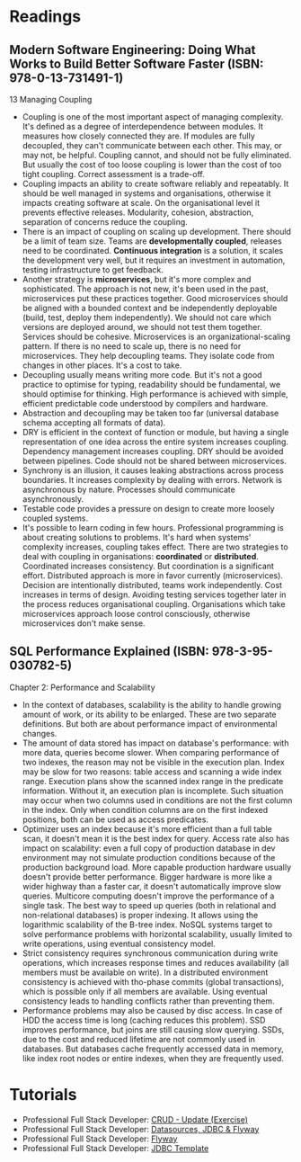 # Readings

## Modern Software Engineering: Doing What Works to Build Better Software Faster (ISBN: 978-0-13-731491-1)

13 Managing Coupling

- Coupling is one of the most important aspect of managing complexity. It's defined as a degree of interdependence
  between modules. It measures how closely connected they are. If modules are fully decoupled, they can't communicate
  between each other. This may, or may not, be helpful. Coupling cannot, and should not be fully eliminated. But usually
  the cost of too loose coupling is lower than the cost of too tight coupling. Correct assessment is a trade-off.
- Coupling impacts an ability to create software reliably and repeatably. It should be well managed in systems and
  organisations, otherwise it impacts creating software at scale. On the organisational level it prevents effective
  releases. Modularity, cohesion, abstraction, separation of concerns reduce the coupling.
- There is an impact of coupling on scaling up development. There should be a limit of team size. Teams are
  __developmentally coupled__, releases need to be coordinated. __Continuous integration__ is a solution, it scales the
  development very well, but it requires an investment in automation, testing infrastructure to get feedback.
- Another strategy is __microservices__, but it's more complex and sophisticated. The approach is not new, it's been
  used in the past, microservices put these practices together. Good microservices should be aligned with a bounded
  context and be independently deployable (build, test, deploy them independently). We should not care which versions
  are deployed around, we should not test them together. Services should be cohesive. Microservices is an
  organizational-scaling pattern. If there is no need to scale up, there is no need for microservices. They help
  decoupling teams. They isolate code from changes in other places. It's a cost to take.
- Decoupling usually means writing more code. But it's not a good practice to optimise for typing, readability should be
  fundamental, we should optimise for thinking. High performance is achieved with simple, efficient predictable code
  understood by compilers and hardware.
- Abstraction and decoupling may be taken too far (universal database schema accepting all formats of data).
- DRY is efficient in the context of function or module, but having a single representation of one idea across the
  entire system increases coupling. Dependency management increases coupling. DRY should be avoided between pipelines.
  Code should not be shared between microservices.
- Synchrony is an illusion, it causes leaking abstractions across process boundaries. It increases complexity by
  dealing with errors. Network is asynchronous by nature. Processes should communicate asynchronously.
- Testable code provides a pressure on design to create more loosely coupled systems.
- It's possible to learn coding in few hours. Professional programming is about creating solutions to problems. It's
  hard when systems' complexity increases, coupling takes effect. There are two strategies to deal with coupling in
  organisations: __coordinated__ or __distributed__. Coordinated increases consistency. But coordination is a
  significant effort. Distributed approach is more in favor currently (microservices). Decision are intentionally
  distributed, teams work independently. Cost increases in terms of design. Avoiding testing services together later in
  the process reduces organisational coupling. Organisations which take microservices approach loose control
  consciously, otherwise microservices don't make sense.

## SQL Performance Explained (ISBN: 978-3-95-030782-5)

Chapter 2: Performance and Scalability

- In the context of databases, scalability is the ability to handle growing amount of work, or its ability to be
  enlarged. These are two separate definitions. But both are about performance impact of environmental changes.
- The amount of data stored has impact on database's performance: with more data, queries become slower. When comparing
  performance of two indexes, the reason may not be visible in the execution plan. Index may be slow for two
  reasons: table access and scanning a wide index range. Execution plans show the scanned index range in the predicate
  information. Without it, an execution plan is incomplete. Such situation may occur when two columns used in conditions
  are not the first column in the index. Only when condition columns are on the first indexed positions, both can be
  used as access predicates.
- Optimizer uses an index because it's more efficient than a full table scan, it doesn't mean it is the best index for
  query. Access rate also has impact on scalability: even a full copy of production database in dev environment may not
  simulate production conditions because of the production background load. More capable production hardware usually
  doesn't provide better performance. Bigger hardware is more like a wider highway than a faster car, it doesn't
  automatically improve slow queries. Multicore computing doesn't improve the performance of a single task. The best way
  to speed up queries (both in relational and non-relational databases) is proper indexing. It allows using the
  logarithmic scalability of the B-tree index. NoSQL systems target to solve performance problems with horizontal
  scalability, usually limited to write operations, using eventual consistency model.
- Strict consistency requires synchronous communication during write operations, which increases response times and
  reduces availability (all members must be available on write). In a distributed environment consistency is achieved
  with tho-phase commits (global transactions), which is possible only if all members are available. Using eventual
  consistency leads to handling conflicts rather than preventing them.
- Performance problems may also be caused by disc access. In case of HDD the access time is long (caching reduces this
  problem). SSD improves performance, but joins are still causing slow querying. SSDs, due to the cost and reduced
  lifetime are not commonly used in databases. But databases cache frequently accessed data in memory, like index root
  nodes or entire indexes, when they are frequently used.

# Tutorials

- Professional Full Stack Developer: [CRUD - Update (Exercise)](https://github.com/marcinciapa/tutorials/pull/59)
- Professional Full Stack Developer: [Datasources, JDBC & Flyway](https://github.com/marcinciapa/tutorials/pull/60)
- Professional Full Stack Developer: [Flyway](https://github.com/marcinciapa/tutorials/pull/61)
- Professional Full Stack Developer: [JDBC Template](https://github.com/marcinciapa/tutorials/pull/62)
